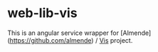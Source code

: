 # web-lib-vis

This is an   angular service wrapper for [Almende] (https://github.com/almende) / [Vis](https://github.com/almende/vis/) project.